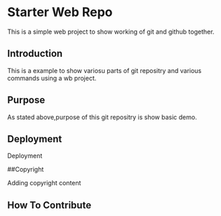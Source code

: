 # Starter Web Repo

This is a simple web project to show working of git and github together.

## Introduction

This is a example to show variosu parts of git repositry and various commands using a wb project.

## Purpose

As stated above,purpose of this git repositry is show basic demo.

## Deployment

Deployment

##Copyright

Adding copyright content

## How To Contribute

